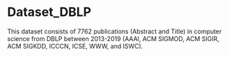 # Dataset_DBLP

This dataset consists of 7762 publications (Abstract and Title) in computer science from DBLP between 2013-2019 (AAAI, ACM SIGMOD, ACM SIGIR, ACM SIGKDD, ICCCN, ICSE, WWW, and ISWC).
